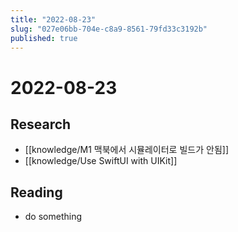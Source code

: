 ```yaml
---
title: "2022-08-23"
slug: "027e06bb-704e-c8a9-8561-79fd33c3192b"
published: true
---
```


# 2022-08-23

## Research

- [[knowledge/M1 맥북에서 시뮬레이터로 빌드가 안됨]]
- [[knowledge/Use SwiftUI with UIKit]]

## Reading

- do something